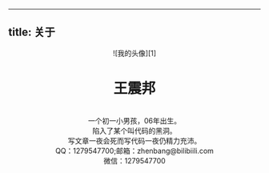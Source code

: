 ----
title: 关于
----
<center>![我的头像][1]</center>
<center><h1>王震邦</h1><br />一个初一小男孩，06年出生。<br />陷入了某个叫代码的黑洞。<br />写文章一夜会死而写代码一夜仍精力充沛。<br />QQ：1279547700;邮箱：zhenbang@bilibiili.com<br />微信：1279547700</center>

  [1]: /avatar.jpg